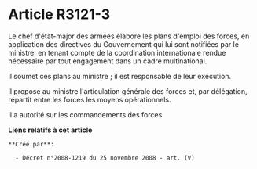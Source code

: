 # Article R3121-3

Le chef d'état-major des armées élabore les plans d'emploi des forces, en application des directives du Gouvernement qui lui
sont notifiées par le ministre, en tenant compte de la coordination internationale rendue nécessaire par tout engagement dans
un cadre multinational.

Il soumet ces plans au ministre ; il est responsable de leur exécution.

Il propose au ministre l'articulation générale des forces et, par délégation, répartit entre les forces les moyens
opérationnels.

Il a autorité sur les commandements des forces.

**Liens relatifs à cet article**

	**Créé par**:

	  - Décret n°2008-1219 du 25 novembre 2008 - art. (V)

